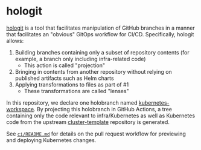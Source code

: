 # hologit

[hologit](https://github.com/JarvusInnovations/hologit) is a tool that facilitates manipulation of
GitHub branches in a manner that facilitates an "obvious" GitOps workflow for CI/CD. Specifically,
hologit allows:

1. Building branches containing only a subset of repository contents (for example, a branch only including infra-related code)
   - This action is called "projection"
2. Bringing in contents from another repository without relying on published artifacts such as Helm charts
3. Applying transformations to files as part of #1
   - These transformations are called "lenses"

In this repository, we declare one holobranch named [kubernetes-workspace](../branches/kubernetes-workspace).
By projecting this holobranch in GitHub Actions, a tree containing only the code relevant to infra/Kubernetes
as well as Kubernetes code from the upstream [cluster-template](https://github.com/JarvusInnovations/cluster-template)
repository is generated.

See [`ci/README.md`](../ci/README.md) for details on the pull request workflow for previewing and deploying Kubernetes changes.

